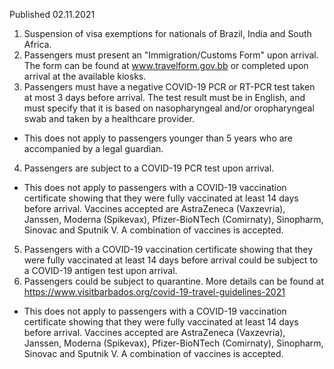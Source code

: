 Published 02.11.2021
1. Suspension of visa exemptions for nationals of Brazil, India and South Africa.
2. Passengers must present an "Immigration/Customs Form" upon arrival. The form can be found at <a href="http://www.travelform.gov.bb/">www.travelform.gov.bb</a> or completed upon arrival at the available kiosks.
3. Passengers must have a negative COVID-19 PCR or RT-PCR test taken at most 3 days before arrival. The test result must be in English, and must specify that it is based on nasopharyngeal and/or oropharyngeal swab and taken by a healthcare provider.
- This does not apply to passengers younger than 5 years who are accompanied by a legal guardian.
4. Passengers are subject to a COVID-19 PCR test upon arrival.
- This does not apply to passengers with a COVID-19 vaccination certificate showing that they were fully vaccinated at least 14 days before arrival. Vaccines accepted are AstraZeneca (Vaxzevria), Janssen, Moderna (Spikevax), Pfizer-BioNTech (Comirnaty), Sinopharm, Sinovac and Sputnik V. A combination of vaccines is accepted.
5. Passengers with a COVID-19 vaccination certificate showing that they were fully vaccinated at least 14 days before arrival could be subject to a COVID-19 antigen test upon arrival.
6. Passengers could be subject to quarantine. More details can be found at <a href="https://www.visitbarbados.org/covid-19-travel-guidelines-2021">https://www.visitbarbados.org/covid-19-travel-guidelines-2021</a>
- This does not apply to passengers with a COVID-19 vaccination certificate showing that they were fully vaccinated at least 14 days before arrival. Vaccines accepted are AstraZeneca (Vaxzevria), Janssen, Moderna (Spikevax), Pfizer-BioNTech (Comirnaty), Sinopharm, Sinovac and Sputnik V. A combination of vaccines is accepted.